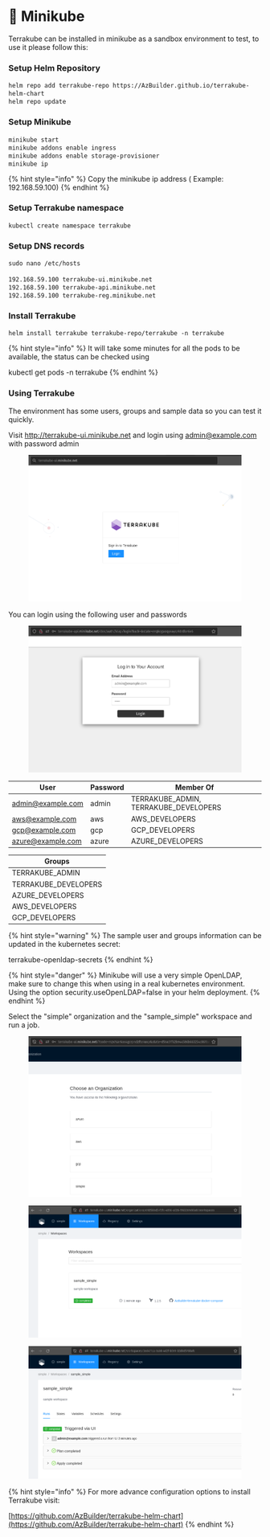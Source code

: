 # 🚀 Minikube

Terrakube can be installed in minikube as a sandbox environment to test, to use it please follow this:

### Setup Helm Repository

```
helm repo add terrakube-repo https://AzBuilder.github.io/terrakube-helm-chart
helm repo update
```

### Setup Minikube

```
minikube start
minikube addons enable ingress
minikube addons enable storage-provisioner
minikube ip 
```

{% hint style="info" %}
Copy the minikube ip address ( Example: 192.168.59.100)
{% endhint %}

### Setup Terrakube namespace

```
kubectl create namespace terrakube
```

### Setup DNS records

```
sudo nano /etc/hosts

192.168.59.100 terrakube-ui.minikube.net
192.168.59.100 terrakube-api.minikube.net
192.168.59.100 terrakube-reg.minikube.net
```

### Install Terrakube

```
helm install terrakube terrakube-repo/terrakube -n terrakube
```

{% hint style="info" %}
It will take some minutes for all the pods to be available, the status can be checked using

kubectl get pods -n terrakube
{% endhint %}

### Using Terrakube

The environment has some users, groups and sample data so you can test it quickly.

Visit http://terrakube-ui.minikube.net and login using admin@example.com with password admin

<figure><img src="../../.gitbook/assets/image (11).png" alt=""><figcaption></figcaption></figure>

You can login using the following user and passwords

<figure><img src="../../.gitbook/assets/image (2) (6).png" alt=""><figcaption></figcaption></figure>

| User              | Password | Member Of                               |
| ----------------- | -------- | --------------------------------------- |
| admin@example.com | admin    | TERRAKUBE\_ADMIN, TERRAKUBE\_DEVELOPERS |
| aws@example.com   | aws      | AWS\_DEVELOPERS                         |
| gcp@example.com   | gcp      | GCP\_DEVELOPERS                         |
| azure@example.com | azure    | AZURE\_DEVELOPERS                       |

| Groups                |
| --------------------- |
| TERRAKUBE\_ADMIN      |
| TERRAKUBE\_DEVELOPERS |
| AZURE\_DEVELOPERS     |
| AWS\_DEVELOPERS       |
| GCP\_DEVELOPERS       |

{% hint style="warning" %}
The sample user and groups information can be updated in the kubernetes secret:

terrakube-openldap-secrets
{% endhint %}

{% hint style="danger" %}
Minikube will use a very simple OpenLDAP, make sure to change this when using in a real kubernetes environment. Using the option security.useOpenLDAP=false in your helm deployment.
{% endhint %}

Select the "simple" organization and the "sample\_simple" workspace and run a job.

<figure><img src="../../.gitbook/assets/image (1) (1) (1).png" alt=""><figcaption></figcaption></figure>

<figure><img src="../../.gitbook/assets/image (9) (1).png" alt=""><figcaption></figcaption></figure>

<figure><img src="../../.gitbook/assets/image (21).png" alt=""><figcaption></figcaption></figure>

{% hint style="info" %}
For more advance configuration options to install Terrakube visit:

[https://github.com/AzBuilder/terrakube-helm-chart](https://github.com/AzBuilder/terrakube-helm-chart)
{% endhint %}
